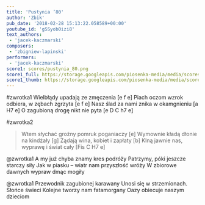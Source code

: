 ```yaml
---
title: 'Pustynia ’80'
author: 'Zbik'
pub_date: '2018-02-28 15:13:22.058589+00:00'
youtube_id: 'gSSyob0izi8'
text_authors:
 - 'jacek-kaczmarski'
composers:
 - 'zbigniew-lapinski'
performers:
 - 'jacek-kaczmarski'
score1: scores/pustynia_80.png
score1_full: https://storage.googleapis.com/piosenka-media/media/scores/pustynia_80.png
score1_thumb: https://storage.googleapis.com/piosenka-media/media/scores/pustynia_80.png.180x0_q85_upscale.png
---
```


#zwrotka1
Wielbłądy upadają ze zmęczenia [e f e]
Piach oczom wzrok odbiera, w zębach zgrzyta [e f e]
Nasz ślad za nami znika w okamgnieniu [a H7 e]
O zagubioną drogę nikt nie pyta [e D C h7 e]

#zwrotka2
>Wtem słychać groźny pomruk poganiaczy [e]
>Wymownie kładą dłonie na kindżały [g]
>Żądają wina, kobiet i zapłaty [b]
>Klną jawnie nas, wyprawę i świat cały [Fis C H7 e]

@zwrotka1
A my już chyba znamy kres podróży
Patrzymy, póki jeszcze starczy siły
Jak w piasku – wiatr nam przyszłość wróży
W zbiorowe dawnych wypraw dmąc mogiły

@zwrotka1
Przewodnik zagubionej karawany
Unosi się w strzemionach. Słońce świeci
Kolejne tworzy nam fatamorgany
Oazy obiecuje naszym dzieciom